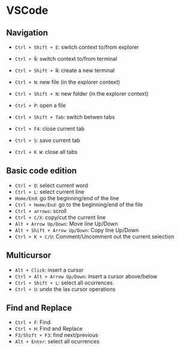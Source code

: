 # VSCode
## Navigation
- `Ctrl + Shift + E`: switch context to/from explorer
- `Ctrl + Ñ`: switch context to/from terminal
- `Ctrl + Shift + Ñ`: create a new terminal
- `Ctrl + N`: new file (in the explorer context)
- `Ctrl + Shift + N`: new folder (in the explorer context)
- `Ctrl + P`: open a file
- `Ctrl + Shift + Tab`: switch betwen tabs
- `Ctrl + F4`: close current tab
- `Ctrl + S`: save current tab

- `Ctrl + K W`: close all tabs

## Basic code edition
- `Ctrl + D`: select current word
- `Ctrl + L`: select current line
- `Home/End`: go the beginning/end of the line
- `Ctrl + Home/End`: go to the beginning/end of the file
- `Ctrl + arrows`: scroll
- `Ctrl + C/X`: copy/cut the current line
- `Alt + Arrow Up/Down`: Move line Up/Down
- `Alt + Shift + Arrow Up/Down`: Copy line Up/Down
- `Ctrl + K + C/U`: Comment/Uncomment out the current selection

## Multicursor
- `Alt + Click`: insert a cursor
- `Ctrl + Alt + Arrow Up/Down`: insert a cursor above/below
- `Ctrl + Shift + L`: select all ocurrences
- `Ctrl + U`: undo the las cursor operations

## Find and Replace
- `Ctrl + F`: Find
- `Ctrl + H`: Find and Replace
- `F3/Shift + F3`: find next/previous
- `Alt + Enter`: select all ocurrences